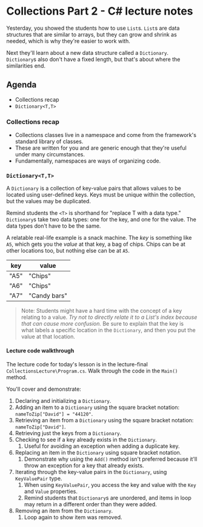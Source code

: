 #  Collections Part 2 - C# lecture notes

Yesterday, you showed the students how to use `List`s. `List`s are data structures that are similar to arrays, but they can grow and shrink as needed, which is why they're easier to work with.

Next they'll learn about a new data structure called a `Dictionary`. `Dictionary`s also don't have a fixed length, but that's about where the similarities end.

## Agenda

* Collections recap
* `Dictionary<T,T>`

### Collections recap

* Collections classes live in a namespace and come from the framework's standard library of classes.
* These are written for you and are generic enough that they're useful under many circumstances.
* Fundamentally, namespaces are ways of organizing code.

### `Dictionary<T,T>`

A `Dictionary` is a collection of key-value pairs that allows values to be located using user-defined keys. Keys must be unique within the collection, but the values may be duplicated.

Remind students the `<T>` is shorthand for "replace T with a data type." `Dictionary`s take two data types: one for the key, and one for the value. The data types don't have to be the same.

A relatable real-life example is a snack machine. The *key* is something like `A5`, which gets you the *value* at that key, a bag of chips. Chips can be at other locations too, but nothing else can be at `A5`.

| key  | value        |
| ---- | ------------ |
| "A5" | "Chips"      |
| "A6" | "Chips"      |
| "A7" | "Candy bars" |

> Note: Students might have a hard time with the concept of a key relating to a value. *Try not to directly relate it to a List's index because that can cause more confusion.* Be sure to explain that the key is what labels a specific location in the `Dictionary`, and then you put the value at that location.

#### Lecture code walkthrough

The lecture code for today's lesson is in the lecture-final `CollectionsLecture\Program.cs`. Walk through the code in the `Main()` method.

You'll cover and demonstrate:

1. Declaring and initializing a `Dictionary`.
2. Adding an item to a `Dictionary` using the square bracket notation: `nameToZip["David"] = "44120"`.
3. Retrieving an item from a `Dictionary` using the square bracket notation: `nameToZip["David"]`.
4. Retrieving just the keys from a `Dictionary`.
5. Checking to see if a key already exists in the `Dictionary`.
   1. Useful for avoiding an exception when adding a duplicate key.
6. Replacing an item in the `Dictionary` using square bracket notation.
   1. Demonstrate why using the `Add()` method isn't preferred because it'll throw an exception for a key that already exists.
7. Iterating through the key-value pairs in the `Dictionary`, using `KeyValuePair` type.
   1. When using `KeyValuePair`, you access the key and value with the `Key` and `Value` properties.
   2. Remind students that `Dictionary`s are unordered, and items in loop may return in a different order than they were added.
8. Removing an item from the `Dictionary`.
   1. Loop again to show item was removed.
